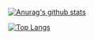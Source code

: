 [![Anurag's github stats](https://github-readme-stats.vercel.app/api?username=xlhandsome&theme=radical)](https://github.com/anuraghazra/github-readme-stats)

[![Top Langs](https://github-readme-stats.vercel.app/api/top-langs/?username=xlhandsome&theme=radical)](https://github.com/anuraghazra/github-readme-stats)
